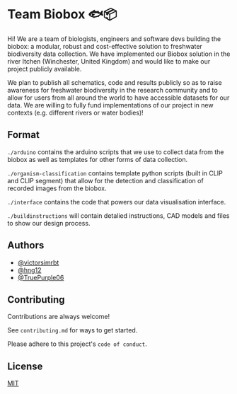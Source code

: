 
# Team Biobox 🐟📦

Hi! We are a team of biologists, engineers and software devs building the biobox: a modular, robust and cost-effective solution to freshwater biodiversity data collection. We have implemented our Biobox solution in the river Itchen (Winchester, United Kingdom) and would like to make our project publicly available.

We plan to publish all schematics, code and results publicly so as to raise awareness for freshwater biodiversity in the research community and to allow for users from all around
the world to have accessible datasets for our data. We are willing to fully fund implementations of our project in new contexts (e.g. different rivers or water bodies)!

## Format

```./arduino``` contains the arduino scripts that we use to collect data from the biobox as well as templates for other forms of data collection.  <br />

```./organism-classification``` contains template python scripts (built in CLIP and CLIP segment) that allow for the detection and classification of recorded images from the biobox.  <br />

```./interface``` contains the code that powers our data visualisation interface.  <br />

```./buildinstructions``` will contain detalied instructions, CAD models and files to show our design process.  <br />

## Authors

- [@victorsimrbt](https://www.github.com/victorsimrbt)
- [@hng12](https://www.github.com/hng12)
- [@TruePurple06](https://www.github.com/TruePurple06)


## Contributing

Contributions are always welcome!

See `contributing.md` for ways to get started.

Please adhere to this project's `code of conduct`.


## License

[MIT](https://choosealicense.com/licenses/mit/)



